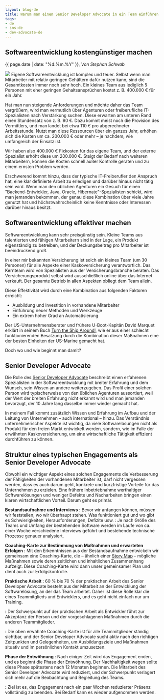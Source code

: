 ```yaml
---
layout: blog-de
title: Warum man einen Senior Developer Advocate in ein Team einführen sollte
tags: 
- de
- sns-de
- dev-advocate-de
---
```

## Softwareentwicklung kostengünstiger machen

<p>{{ page.date | date: "%d.%m.%Y" }}, <em>Von Stephan Schwab</em></p>

<a href="/de/contact-sns.html"><img src="https://gravatar.com/avatar/663d11426b0a187ddac59f8c17ce61b4?s=120&d=robohash&r=x" class="avatar" /></a>
Eigene Softwareentwicklung ist komplex und teuer. Selbst wenn man Mitarbeiter mit relativ geringen Gehältern dafür nutzen kann, sind die Gesamtkosten immer noch sehr hoch. Ein kleines Team aus lediglich 5 Personen mit eher geringen Gehaltsansprüchen kostet z. B. 400.000 € für ein Jahr.

Hat man nun steigende Anforderungen und möchte daher das Team vergrößern, wird man vermutlich über Agenturen oder freiberufliche IT-Spezialisten nach Verstärkung suchen. Diese erwarten am unteren Rand einen Stundensatz von z. B. 90 €. Dazu kommt meist noch die Provision des Vermittlers, und man landet bei etwa 110 € pro abgerechneter Arbeitsstunde. Nutzt man diese Ressourcen über ein ganzes Jahr, erhöhen sich die Kosten um ca. 200.000 € oder mehr – je nachdem, wie umfangreich der Einsatz ist.

Wir haben also 400.000 € Fixkosten für das eigene Team, und der externe Spezialist erhöht diese um 200.000 €. Steigt der Bedarf nach weiteren Mitarbeitern, können die Kosten schnell außer Kontrolle geraten und zu einem ernsten Problem werden.

Erschwerend kommt hinzu, dass der typische IT-Freiberufler den Anspruch hat, eine klar definierte Arbeit zu erledigen und darüber hinaus nicht tätig sein wird. Wenn man den üblichen Agenturen ein Gesuch für einen "Backend-Entwickler, Java, Oracle, Hibernate"-Spezialisten schickt, wird man jemanden bekommen, der genau diese Kombination über viele Jahre genutzt hat und höchstwahrscheinlich keine Kenntnisse oder Interessen darüber hinaus besitzt.

## Softwareentwicklung effektiver machen
Softwareentwicklung kann sehr preisgünstig sein. Kleine Teams aus talentierten und fähigen Mitarbeitern sind in der Lage, ein Produkt eigenständig zu betreiben, und der Deckungsbeitrag pro Mitarbeiter ist beeindruckend groß.

In einer mir bekannten Versicherung ist solch ein kleines Team (um 30 Personen) für alle Aspekte einer Kaskoversicherung verantwortlich. Das Kernteam wird von Spezialisten aus der Versicherungsbranche beraten. Das Versicherungsprodukt selbst wird ausschließlich online über das Internet verkauft. Der gesamte Betrieb in allen Aspekten obliegt dem Team allein.

Diese Effektivität wird durch eine Kombination aus folgenden Faktoren erreicht:

- Ausbildung und Investition in vorhandene Mitarbeiter
- Einführung neuer Methoden und Werkzeuge
- Ein extrem hoher Grad an Automatisierung

Der US-Unternehmensberater und frühere U-Boot-Kapitän David Marquet erklärt in seinem Buch [Turn the Ship Around!](https://amzn.eu/d/2dQb7lT), wie er aus einer schlecht funktionierenden Besatzung durch die Kombination dieser Maßnahmen eine der besten Einheiten der US-Marine gemacht hat.

Doch wo und wie beginnt man damit?

## Senior Developer Advocate
Die Rolle des [Senior Developer Advocate](/de/developer-advocate.html) beschreibt einen erfahrenen Spezialisten in der Softwareentwicklung mit breiter Erfahrung und dem Wunsch, sein Wissen an andere weiterzugeben. Das Profil einer solchen Person wird typischerweise von den üblichen Agenturen aussortiert, weil der Wert der breiten Erfahrung nicht erkannt wird und man jemanden bevorzugt, der 10 Jahre lang dasselbe immer wieder gemacht hat.

In meinem Fall kommt zusätzlich Wissen und Erfahrung im Aufbau und der Leitung von Unternehmen – auch international – hinzu. Das Verständnis unternehmerischer Aspekte ist wichtig, da viele Softwarelösungen nicht als Produkt für den freien Markt entwickelt werden, sondern, wie im Falle der erwähnten Kaskoversicherung, um eine wirtschaftliche Tätigkeit effizient durchführen zu können.

## Struktur eines typischen Engagements als Senior Developer Advocate
Obwohl ein wichtiger Aspekt eines solchen Engagements die Verbesserung der Fähigkeiten der vorhandenen Mitarbeiter ist, darf nicht vergessen werden, dass es auch darum geht, konkrete und kurzfristige Vorteile für das Unternehmen zu erzielen. Eine frühere Inbetriebnahme werthaltiger Softwarelösungen und weniger Defekte und Nacharbeiten bringen einen klaren wirtschaftlichen Vorteil. Darum geht es primär.

**Bestandsaufnahme und Interviews**
: Bevor wir anfangen können, müssen wir feststellen, wo wir überhaupt stehen. Was funktioniert gut und wo gibt es Schwierigkeiten, Herausforderungen, Defizite usw.
: Je nach Größe des Teams und Umfang der bestehenden Software werden im Laufe von ca. einer Woche verschiedene Interviews geführt und bestehende technische Prozesse genauer analysiert.

**Coaching-Karte zur Bestimmung von Maßnahmen und erwarteten Erfolgen**
: Mit den Erkenntnissen aus der Bestandsaufnahme entwickeln wir gemeinsam eine Coaching-Karte, die – ähnlich einer [Story Map](/de/kbase/story-map.html) – mögliche Maßnahmen sowie deren zeitlichen und inhaltlichen Zusammenhang aufzeigt. Diese Coaching-Karte wird dann unser gemeinsamer Plan und dient auch zur Erfolgskontrolle.

**Praktische Arbeit**
: 60 % bis 70 % der praktischen Arbeit des Senior Developer Advocate besteht aus der Mitarbeit an der Entwicklung der Softwarelösung, an der das Team arbeitet. Daher ist diese Rolle klar die eines Teammitglieds und Entwicklers, und es geht nicht einfach nur um Training.

: Der Schwerpunkt auf der praktischen Arbeit als Entwickler führt zur Akzeptanz der Person und der vorgeschlagenen Maßnahmen durch die anderen Teammitglieder.

: Die oben erwähnte Coaching-Karte ist für alle Teammitglieder ständig sichtbar, und der Senior Developer Advocate sucht aktiv nach den richtigen Zeitpunkten und Gelegenheiten, um Ausbildungsziele und Maßnahmen situativ und im persönlichen Kontakt umzusetzen.

**Phase der Entwöhnung**
: Nach einiger Zeit wird das Engagement enden, und es beginnt die Phase der Entwöhnung. Der Nachhaltigkeit wegen sollte diese Phase spätestens nach 12 Monaten beginnen. Die Mitarbeit des Senior Developer Advocate wird reduziert, und der Schwerpunkt verlagert sich mehr auf die Beobachtung und Begleitung des Teams.

: Ziel ist es, das Engagement nach ein paar Wochen reduzierter Präsenz vollständig zu beenden. Bei Bedarf kann es wieder aufgenommen werden.
